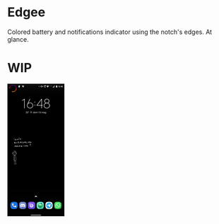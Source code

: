 # Edgee

Colored battery and notifications indicator using the notch's edges. At glance.

# WIP
 
![Demo](Demo.png)
